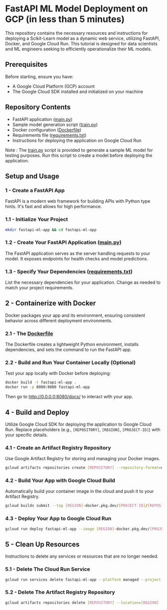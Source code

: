 # FastAPI ML Model Deployment on GCP (in less than 5 minutes)

This repository contains the necessary resources and instructions for deploying a Scikit-Learn model as a dynamic web service, utilizing FastAPI, Docker, and Google Cloud Run. This tutorial is designed for data scientists and ML engineers seeking to efficiently operationalize their ML models.

## Prerequisites
Before starting, ensure you have:

- A Google Cloud Platform (GCP) account
- The Google Cloud SDK installed and initialized on your machine


## Repository Contents
- FastAPI application ([main.py](main.py))
- Sample model generation script ([train.py](train.py))
- Docker configuration ([Dockerfile](Dockerfile))
- Requirements file ([requirements.txt](requirements.txt))
- Instructions for deploying the application on Google Cloud Run

Note : The [train.py](train.py) script is provided to generate a sample ML model for testing purposes. Run this script to create a model before deploying the application.

## Setup and Usage
### 1 - Create a FastAPI App
FastAPI is a modern web framework for building APIs with Python type hints. It's fast and allows for high performance.

### 1.1 - Initialize Your Project
```bash
mkdir fastapi-ml-app && cd fastapi-ml-app
```

### 1.2 - Create Your FastAPI Application ([main.py](main.py))
The FastAPI application serves as the server handling requests to your model. It exposes endpoints for health checks and model predictions.

### 1.3 - Specify Your Dependencies ([requirements.txt](requirements.txt))
List the necessary dependencies for your application. Change as needed to match your project requirements.


## 2 - Containerize with Docker

Docker packages your app and its environment, ensuring consistent behavior across different deployment environments.

### 2.1 - The [Dockerfile](Dockerfile)
The Dockerfile creates a lightweight Python environment, installs dependencies, and sets the command to run the FastAPI app.

### 2.2 - Build and Run Your Container Locally (Optional)
Test your app locally with Docker before deploying:
```bash
docker build -t fastapi-ml-app .
docker run -p 8080:8080 fastapi-ml-app
```

Then go to http://0.0.0.0:8080/docs/ to interact with your app.


## 4 - Build and Deploy
Utilize Google Cloud SDK for deploying the application to Google Cloud Run. Replace placeholders  (e.g., `[REPOSITORY]`, `[REGION]`, `[PROJECT-ID]`)  with your specific details.

### 4.1 - Create an Artifact Registry Repository
Use Google Artifact Registry for storing and managing your Docker images.

```bash
gcloud artifacts repositories create [REPOSITORY] --repository-format=docker --location=[REGION] --description="Docker repository"

```

### 4.2 - Build Your App with Google Cloud Build
Automatically build your container image in the cloud and push it to your Artifact Registry.
 ```bash
 gcloud builds submit --tag [REGION]-docker.pkg.dev/[PROJECT-ID]/[REPOSITORY]/fastapi-ml-app
 ```

 ### 4.3 - Deploy Your App to Google Cloud Run
```bash
gcloud run deploy fastapi-ml-app --image [REGION]-docker.pkg.dev/[PROJECT-ID]/[REPOSITORY]/fastapi-ml-app --platform managed
```

## 5 - Clean Up Resources
Instructions to delete any services or resources that are no longer needed.

### 5.1 - Delete The Cloud Run Service
```bash
gcloud run services delete fastapi-ml-app --platform managed --project [PROJECT-ID]
```
### 5.2 - Delete The Artifact Registry Repository
```bash
gcloud artifacts repositories delete [REPOSITORY] --location=[REGION]
```
